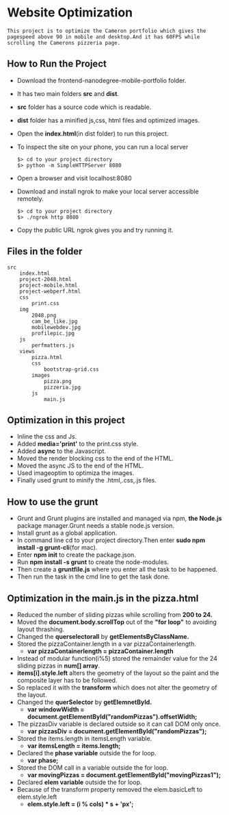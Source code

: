 # Website Optimization
	This project is to optimize the Cameron portfolio which gives the pagespeed above 90 in mobile and desktop.And it has 60FPS while scrolling the Camerons pizzeria page.

## How to Run the Project
- Download the frontend-nanodegree-mobile-portfolio folder.
- It has two main folders **src** and **dist**.
- **src** folder has a source code which is readable.
- **dist** folder has a minified js,css, html files and optimized images.
- Open the **index.html**(in dist folder) to run this project.
- To inspect the site on your phone, you can run a local server
	```
    $> cd to your project directory
    $> python -m SimpleHTTPServer 8080
	```
- Open a browser and visit localhost:8080

- Download and install ngrok to make your local server accessible remotely.
    ```
	$> cd to your project directory
	$> ./ngrok http 8080
    ```
- Copy the public URL ngrok gives you and try running it.

## Files in the folder
	src
		index.html
		project-2048.html
		project-mobile.html
		project-webperf.html
		css
			print.css
		img
			2048.png
			cam_be_like.jpg
			mobilewebdev.jpg
			profilepic.jpg
		js
			perfmatters.js
		views
			pizza.html
			css
				bootstrap-grid.css
			images
				pizza.png
				pizzeria.jpg
			js
				main.js


## Optimization in this project

- Inline the css and Js.
- Added **media='print'** to the print.css style.
- Added **async** to the Javascript.
- Moved the render blocking css to the end of the HTML.
- Moved the async JS to the end of the HTML.
- Used imageoptim to optimiza the images.
- Finally used grunt to minify the .html,.css,.js files.

## How to use the grunt

- Grunt and Grunt plugins are installed and managed via npm, **the Node.js** package manager.Grunt needs a stable node.js version.
- Install grunt as a global application.
- In command line cd to your project directory.Then enter **sudo npm install -g grunt-cli**(for mac).
- Enter **npm init** to create the package.json.
- Run **npm install -s grunt** to create the node-modules.
- Then create a **gruntfile.js** where you enter all the task to be happened.
- Then run the task in the cmd line to get the task done.

## Optimization in the main.js in the pizza.html
	
- Reduced the number of sliding pizzas while scrolling from **200 to 24.**
- Moved the **document.body.scrollTop** out of the **"for loop"** to avoiding layout thrashing.
- Changed the **querselectorall** by **getElementsByClassName.**
- Stored the pizzaContainer.length in a var pizzaContainerlength.
	- **var pizzaContainerlength = pizzaContainer.length**
- Instead of modular function(i%5) stored the remainder value for the 24 sliding pizzas in **num[] array**.
- **items[i].style.left** alters the geometry of the layout so the paint and the composite layer has to be followed.
- So replaced it with the **transform** which does not alter the geometry of the layout.
- Changed the **querSelector** by **getElemnetById.**
   - **var windowWidth = document.getElementById("randomPizzas").offsetWidth;**
- The pizzasDiv variable is declared outside so it can call DOM only once.
   - **var pizzasDiv = document.getElementById("randomPizzas");**
- Stored the items.length in itemsLength variable.
   - **var itemsLength = items.length;**
- Declared the **phase variable** outside the for loop.
   - **var phase;**
- Stored the DOM call in a variable outside the for loop.
   - **var movingPizzas = document.getElementById("movingPizzas1");**
- Declared **elem variable** outside the for loop.
- Because of the transform property removed the elem.basicLeft to elem.style.left
   - **elem.style.left = (i % cols) * s + 'px';**




